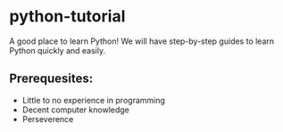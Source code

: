 # python-tutorial
A good place to learn Python! We will have step-by-step guides to learn Python quickly and easily.

## Prerequesites:
- Little to no experience in programming
- Decent computer knowledge
- Perseverence 

